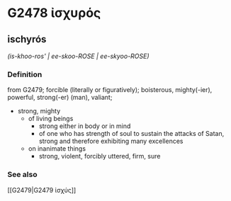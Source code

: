 # G2478 ἰσχυρός

## ischyrós

_(is-khoo-ros' | ee-skoo-ROSE | ee-skyoo-ROSE)_

### Definition

from G2479; forcible (literally or figuratively); boisterous, mighty(-ier), powerful, strong(-er) (man), valiant; 

- strong, mighty
  - of living beings
    - strong either in body or in mind
    - of one who has strength of soul to sustain the attacks of Satan, strong and therefore exhibiting many excellences
  - on inanimate things
    - strong, violent, forcibly uttered, firm, sure

### See also

[[G2479|G2479 ἰσχύς]]
